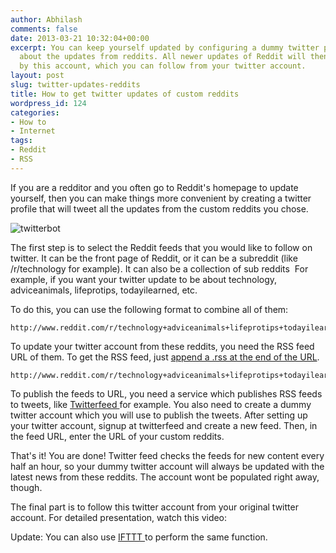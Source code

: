 ```yaml
---
author: Abhilash
comments: false
date: 2013-03-21 10:32:04+00:00
excerpt: You can keep yourself updated by configuring a dummy twitter profile to tweet
  about the updates from reddits. All newer updates of Reddit will then be tweeted
  by this account, which you can follow from your twitter account.
layout: post
slug: twitter-updates-reddits
title: How to get twitter updates of custom reddits
wordpress_id: 124
categories:
- How to
- Internet
tags:
- Reddit
- RSS
---
```


If you are a redditor and you often go to Reddit's homepage to update yourself, then you can make things more convenient by creating a twitter profile that will tweet all the updates from the custom reddits you chose.

![twitterbot](https://techcovered.github.io/images/twitterbot.png)

The first step is to select the Reddit feeds that you would like to follow on twitter. It can be the front page of Reddit, or it can be a subreddit (like /r/technology for example). It can also be a collection of sub reddits  For example, if you want your twitter update to be about technology, adviceanimals, lifeprotips, todayilearned, etc.

To do this, you can use the following format to combine all of them:

    
    http://www.reddit.com/r/technology+adviceanimals+lifeprotips+todayilearned


To update your twitter account from these reddits, you need the RSS feed URL of them. To get the RSS feed, just [append a .rss at the end of the URL](http://techcovered.blogspot.com/2013/02/how-to-get-rss-feed-of-sub-reddit.html).

    
    http://www.reddit.com/r/technology+adviceanimals+lifeprotips+todayilearned.rss


To publish the feeds to URL, you need a service which publishes RSS feeds to tweets, like [Twitterfeed ](http://www.twitterfeed.com)for example. You also need to create a dummy twitter account which you will use to publish the tweets. After setting up your twitter account, signup at twitterfeed and create a new feed. Then, in the feed URL, enter the URL of your custom reddits.

That's it! You are done! Twitter feed checks the feeds for new content every half an hour, so your dummy twitter account will always be updated with the latest news from these reddits. The account wont be populated right away, though.

The final part is to follow this twitter account from your original twitter account. For detailed presentation, watch this video:


Update: You can also use [IFTTT ](http://techcovered.blogspot.com/2012/12/how-to-automate-tasks-on-internet.html)to perform the same function.

